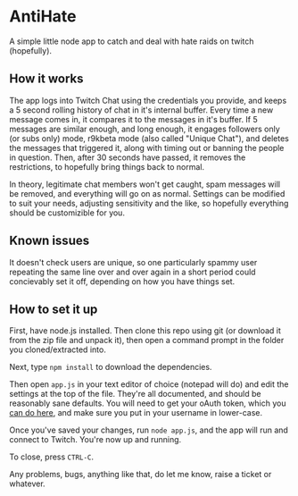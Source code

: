 # AntiHate #
A simple little node app to catch and deal with hate raids on twitch (hopefully).

## How it works ##
The app logs into Twitch Chat using the credentials you provide, and keeps a 5 second rolling history of chat in it's internal buffer. Every time a new message comes in, it compares it to the messages in it's buffer. If 5 messages are similar enough, and long enough, it engages followers only (or subs only) mode, r9kbeta mode (also called "Unique Chat"), and deletes the messages that triggered it, along with timing out or banning the people in question. Then, after 30 seconds have passed, it removes the restrictions, to hopefully bring things back to normal.

In theory, legitimate chat members won't get caught, spam messages will be removed, and everything will go on as normal. Settings can be modified to suit your needs, adjusting sensitivity and the like, so hopefully everything should be customizible for you.

## Known issues ##
It doesn't check users are unique, so one particularly spammy user repeating the same line over and over again in a short period could concievably set it off, depending on how you have things set.

## How to set it up ##
First, have node.js installed. Then clone this repo using git (or download it from the zip file and unpack it), then open a command prompt in the folder you cloned/extracted into.

Next, type `npm install` to download the dependencies.

Then open `app.js` in your text editor of choice (notepad will do) and edit the settings at the top of the file. They're all documented, and should be reasonably sane defaults. You will need to get your oAuth token, which you [can do here](https://twitchapps.com/tmi/), and make sure you put in your username in lower-case.

Once you've saved your changes, run `node app.js`, and the app will run and connect to Twitch. You're now up and running.

To close, press `CTRL-C`.

Any problems, bugs, anything like that, do let me know, raise a ticket or whatever.